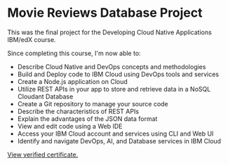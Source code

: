 # Movie Reviews Database Project

This was the final project for the Developing Cloud Native Applications IBM/edX course.

Since completing this course, I'm now able to:

- Describe Cloud Native and DevOps concepts and methodologies 
- Build and Deploy code to IBM Cloud using DevOps tools and services 
- Create a Node.js application on Cloud 
- Utilize REST APIs in your app to store and retrieve data in a NoSQL Cloudant Database 
- Create a Git repository to manage your source code  
- Describe the characteristics of REST APIs  
- Explain the advantages of the JSON data format  
- View and edit code using a Web IDE 
- Access your IBM Cloud account and services using CLI and Web UI 
- Identify and navigate DevOps, AI, and Database services in IBM Cloud

[View verified certificate.](https://courses.edx.org/certificates/3a20c8a67f2c4a37a4a770aaf9d9e17d)
